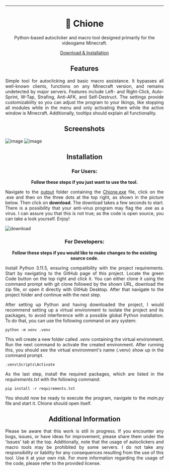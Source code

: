 ---

<h1 align="center">🔮 Chione</h1>
<p align="center">Python-based autoclicker and macro tool designed primarily for the videogame Minecraft.</p>
<p align="center"><a href="https://github.com/vs-marshall/Chione?tab=readme-ov-file#installation">Download & Installation</a></p>

<h2 align="center">Features</h2>

<div align="justify">
<p>Simple tool for autoclicking and basic macro assistance. It bypasses all well-known clients, functions on any Minecraft version, and remains undetected by major servers. Features include Left- and Right-Click, Auto-Sprint, W-Tap, Strafing, Anti-AFK, and Self-Destruct. The settings provide customizability so you can adjust the program to your likings, like stopping all modules while in the menu and only activating them while the active window is Minecraft. Additionally, tooltips should explain all functionality.</p>
</div>


<h2 align="center">Screenshots</h2>

![image](https://github.com/vs-marshall/Chione/assets/78146861/5994fc19-cb70-4ad6-b5b6-143b43671174)
![image](https://github.com/vs-marshall/Chione/assets/78146861/7e7e3fd0-1edf-444d-8ad8-0eba95fb2809)

<h2 align="center">Installation</h2>

<h3 align="center">For Users:</h3>

<div align="center">
<p><b>Follow these steps if you just want to use the tool.</b></p>
</div>

<div align="justify">
<p>Navigate to the <a href="https://github.com/vs-marshall/Chione/tree/main/output">output</a> folder containing the <a href="https://github.com/vs-marshall/Chione/blob/main/output/Chione.exe">Chione.exe</a> file, click on the .exe and then on the three dots at the top right, as shown in the picture below. Then click on <b>download</b>. The download takes a few seconds to start. There is a possibility that your anti-virus program may flag the  .exe as a virus. I can assure you that this is not true; as the code is open source, you can take a look yourself. Enjoy!</p>
</div>

![download](https://github.com/vs-marshall/Chione/assets/78146861/003dd8e3-42ce-4328-b485-798fa47d5a40)

<h3 align="center">For Developers:</h3>

<div align="center">
<p><b>Follow these steps if you would like to make changes to the existing source code.</b></p>
</div>

<div align="justify">
<p>Install Python 3.11.5, ensuring compatibility with the project requirements. Start by navigating to the GitHub page of this project. Locate the green Code button on the top right and click it. You can either clone it using the command prompt with git clone followed by the shown URL, download the zip file, or open it directly with GitHub Desktop. After that navigate to the project folder and continue with the next step.</p>
</div>

<div align="justify">
<p>After setting up Python and having downloaded the project, I would recommend setting up a virtual environment to isolate the project and its packages, to avoid interference with a possible global Python installation. To do that, you can use the following command on any system:</p>
</div>

```
python -m venv .venv
```

<div align="justify">
<p>This will create a new folder called <i>.venv</i> containing the virtual environment. Run the next command to activate the created environment. After running this, you should see the virtual environment's name (.venv) show up in the command prompt.</p>
</div>

```
.venv\Scripts\Activate
```

<div align="justify">
<p>As the last step, install the required packages, which are listed in the <i>requirements.txt</i> with the following command:</p>
</div>

```
pip install -r requirements.txt
```

<div align="justify">
<p>You should now be ready to execute the program, navigate to the <i>main.py</i> file and start it. Chione should open itself.</p>
</div>


<h2 align="center">Additional Information</h2>

<div align="justify">
<p>Please be aware that this work is still in progress. If you encounter any bugs, issues, or have ideas for improvement, please share them under the 'Issues' tab at the top. Additionally, note that the usage of autoclickers and macro tools may be prohibited by some servers. I do not take any responsibility or liability for any consequences resulting from the use of this tool. Use it at your own risk. For more information regarding the usage of the code, please refer to the provided license.</p>
</div>
